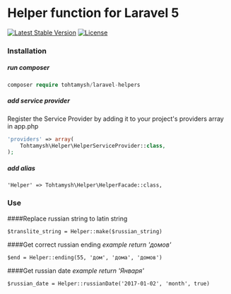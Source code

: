 # Helper function for Laravel 5

[![Latest Stable Version](https://poser.pugx.org/tohtamysh/laravel-helpers/v/stable)](https://packagist.org/packages/tohtamysh/laravel-helpers) [![License](https://poser.pugx.org/tohtamysh/laravel-helpers/license)](https://packagist.org/packages/tohtamysh/laravel-helpers)

### Installation

##### run composer
``` php
composer require tohtamysh/laravel-helpers
```
##### add service provider
Register the Service Provider by adding it to your project's providers array in app.php
``` php
'providers' => array(
    Tohtamysh\Helper\HelperServiceProvider::class,
);
```
##### add alias
```
'Helper' => Tohtamysh\Helper\HelperFacade::class,
```
### Use
####Replace russian string to latin string
```
$translite_string = Helper::make($russian_string)
```
####Get correct russian ending
*example return 'домов'*
```
$end = Helper::ending(55, 'дом', 'дома', 'домов')
```
####Get russian date
*example return 'Января'*
```
$russian_date = Helper::russianDate('2017-01-02', 'month', true)
```
